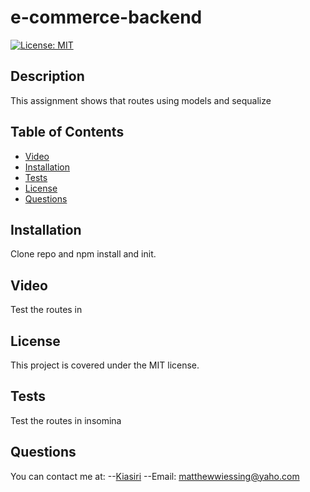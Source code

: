 # e-commerce-backend
[![License: MIT](https://img.shields.io/badge/License-MIT-yellow.svg)](https://opensource.org/licenses/MIT)

## Description

This assignment shows that routes using models and sequalize 

## Table of Contents

- [Video](#video)
- [Installation](#installation)
- [Tests](#tests)
- [License](#license)
- [Questions](#questions)

## Installation

Clone repo and npm install and init.

## Video

Test the routes in 

## License

This project is covered under the MIT license.

## Tests

Test the routes in insomina

## Questions

You can contact me at:
--[Kiasiri](https://github.com/Kiasiri)
--Email: matthewwiessing@yaho.com
